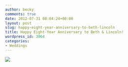 ```yaml
---
author: becky
comments: true
date: 2012-07-31 08:04:24+00:00
layout: post
slug: happy-eight-year-anniversary-to-beth-lincoln
title: Happy Eight-Year Anniversary to Beth & Lincoln!
wordpress_id: 3064
categories:
- Weddings
---
```


[![](http://www.beckyjenson.com/wp-content/uploads/2012/07/blog-July04-0001.jpg)](http://www.beckyjenson.com/wp-content/uploads/2012/07/blog-July04-0001.jpg)
